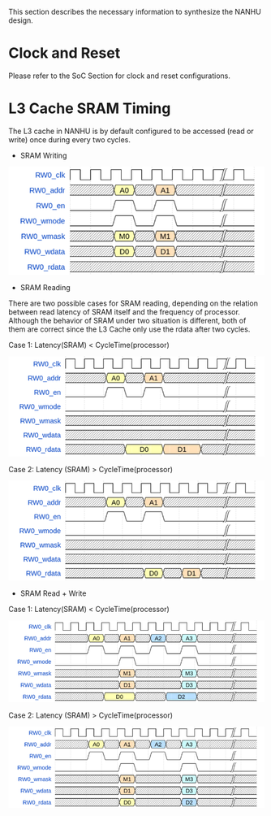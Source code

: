 This section describes the necessary information to synthesize the NANHU design.

# Clock and Reset

Please refer to the SoC Section for clock and reset configurations.

# L3 Cache SRAM Timing
The L3 cache in NANHU is by default configured to be accessed (read or write) once during every two cycles.

* SRAM Writing

![](../figs/integration/sram_write.png)

* SRAM Reading

There are two possible cases for SRAM reading, depending on the relation between read latency of SRAM itself and the frequency of processor. Although the behavior of SRAM under two situation is different, both of them are correct since the L3 Cache only use the rdata after two cycles.

Case 1: Latency(SRAM) < CycleTime(processor)

![](../figs/integration/sram_read_1.png)

Case 2: Latency (SRAM) > CycleTime(processor)

![](../figs/integration/sram_read_2.png)

* SRAM Read + Write

Case 1: Latency(SRAM) < CycleTime(processor)

![](../figs/integration/sram_rw_1.png)

Case 2: Latency (SRAM) > CycleTime(processor)

![](../figs/integration/sram_rw_2.png)
